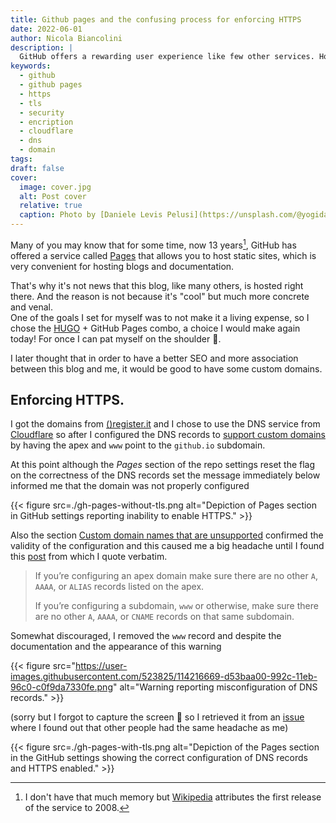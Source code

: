 ```yaml
---
title: Github pages and the confusing process for enforcing HTTPS
date: 2022-06-01
author: Nicola Biancolini
description: |
  GitHub offers a rewarding user experience like few other services. However, the process of creating a custom domain with the Pages service can be tricky; here I share my experience in the hope that it may help someone.
keywords: 
  - github
  - github pages
  - https
  - tls
  - security
  - encription
  - cloudflare
  - dns
  - domain
tags:
draft: false
cover:
  image: cover.jpg
  alt: Post cover
  relative: true
  caption: Photo by [Daniele Levis Pelusi](https://unsplash.com/@yogidan2012?utm_source=unsplash&utm_medium=referral&utm_content=creditCopyText) on [Unsplash](https://unsplash.com/s/photos/confusion?utm_source=unsplash&utm_medium=referral&utm_content=creditCopyText)
---
```


Many of you may know that for some time, now 13 years[^gh-pages-release-date], GitHub has offered a service called [Pages](https://pages.github.com/) that allows you to host static sites, which is very convenient for hosting blogs and documentation.

[^gh-pages-release-date]: I don't have that much memory but [Wikipedia](https://en.wikipedia.org/wiki/GitHub#GitHub_Pages) attributes the first release of the service to 2008.

That's why it's not news that this blog, like many others, is hosted right there. And the reason is not because it's "cool" but much more concrete and venal.  
One of the goals I set for myself was to not make it a living expense, so I chose the [HUGO](https://gohugo.io/) + GitHub Pages combo, a choice I would make again today! For once I can pat myself on the shoulder 🙂.

I later thought that in order to have a better SEO and more association between this blog and me, it would be good to have some custom domains.

## Enforcing HTTPS.

I got the domains from [()register.it](https://www.register.it/) and I chose to use the DNS service from [Cloudflare](https://www.cloudflare.com/dns/) so after I configured the DNS records to [support custom domains](https://docs.github.com/en/pages/configuring-a-custom-domain-for-your-github-pages-site/about-custom-domains-and-github-pages#supported-custom-domains) by having the apex and `www` point to the `github.io` subdomain.

At this point although the *Pages* section of the repo settings reset the flag on the correctness of the DNS records set the message immediately below informed me that the domain was not properly configured

{{< figure src=./gh-pages-without-tls.png alt="Depiction of Pages section in GitHub settings reporting inability to enable HTTPS." >}}

Also the section [Custom domain names that are unsupported](https://docs.github.com/en/pages/configuring-a-custom-domain-for-your-github-pages-site/troubleshooting-custom-domains-and-github-pages#custom-domain-names-that-are-unsupported) confirmed the validity of the configuration and this caused me a big headache until I found this [post](https://github.community/t/the-enforce-https-button-isnt-working/10429/9) from which I quote verbatim.

> If you’re configuring an apex domain make sure there are no other `A`, `AAAA`, or `ALIAS` records listed on the apex.
>
> If you’re configuring a subdomain, `www` or otherwise, make sure there are no other `A`, `AAAA`, or `CNAME` records on that same subdomain.

Somewhat discouraged, I removed the `www` record and despite the documentation and the appearance of this warning

{{< figure src="https://user-images.githubusercontent.com/523825/114216669-d53baa00-992c-11eb-96c0-c0f9da7330fe.png" alt="Warning reporting misconfiguration of DNS records." >}}

(sorry but I forgot to capture the screen 🙏 so I retrieved it from an [issue](https://github.com/isaacs/github/issues/1675) where I found out that other people had the same headache as me)

{{< figure src=./gh-pages-with-tls.png alt="Depiction of the Pages section in the GitHub settings showing the correct configuration of DNS records and HTTPS enabled." >}}
